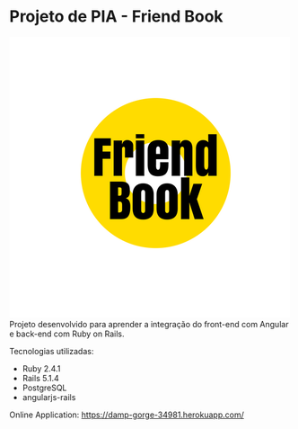 # Projeto de PIA - Friend Book
![alt text](https://github.com/matheusb982/angular_rails_PIA-2017/blob/master/app/assets/images/f.png)
Projeto desenvolvido para aprender a integração do front-end com Angular e back-end com Ruby on Rails.

Tecnologias utilizadas:

* Ruby 2.4.1
* Rails 5.1.4
* PostgreSQL
* angularjs-rails

Online Application: <a href="https://damp-gorge-34981.herokuapp.com/#!/" target="_blank">https://damp-gorge-34981.herokuapp.com/</a>
